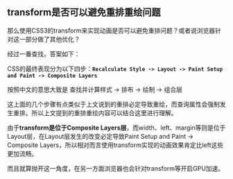 ## transform是否可以避免重排重绘问题

那么使用CSS3的transform来实现动画是否可以避免重排问题？或者说浏览器针对这一部分做了其他优化？

经过一番查找，答案如下：

CSS的最终表现分为以下四步：**`Recalculate Style -> Layout -> Paint Setup and Paint -> Composite Layers`**

按照中文的意思大致是 查找并计算样式 -> 排布 -> 绘制 -> 组合层

这上面的几个步骤有点类似于上文说到的重排必定导致重绘，而查询属性会强制发生重排。所以上文提到的重排重绘内容可以结合这里进行理解。

由于**transform是位于Composite Layers层**，而width、left、margin等则是位于Layout层，在Layout层发生的改变必定导致Paint Setup and Paint -> Composite Layers，所以相对而言使用transform实现的动画效果肯定比left这些更加流畅。

而且就算抛开这一角度，在另一方面浏览器也会针对transform等开启GPU加速。
